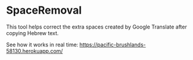 # SpaceRemoval
This tool helps correct the extra spaces created by Google Translate after copying Hebrew text.

See how it works in real time:
https://pacific-brushlands-58130.herokuapp.com/
